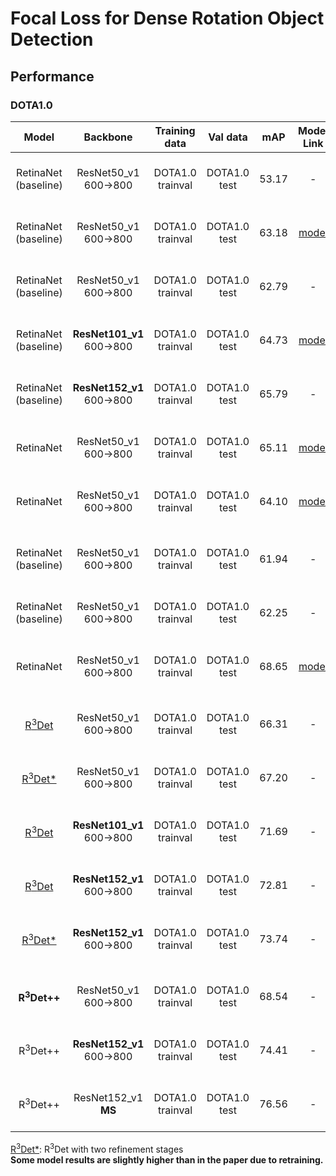 # Focal Loss for Dense Rotation Object Detection

## Performance
### DOTA1.0
| Model |    Backbone    |    Training data    |    Val data    |    mAP   | Model Link | Anchor | Reg. Loss| Angle Range | lr schd | Data Augmentation | GPU | Image/GPU | Configs |      
|:------------:|:------------:|:------------:|:---------:|:-----------:|:----------:|:-----------:|:-----------:|:---------:|:---------:|:---------:|:---------:|:---------:|:---------:|    
| RetinaNet (baseline) | ResNet50_v1 600->800 | DOTA1.0 trainval | DOTA1.0 test | 53.17 | - | H | smooth L1 | 90 | 1x | No | 8X GeForce RTX 2080 Ti | 1 | cfgs_res50_dota_v3.py |    
| RetinaNet (baseline) | ResNet50_v1 600->800 | DOTA1.0 trainval | DOTA1.0 test | 63.18 | [model](https://drive.google.com/file/d/18Z3NWhL4gQB5yJLCXBcHBnK-6BPle3m1/view?usp=sharing) | H | smooth L1 | 90 | 1x | No |**1X** GeForce RTX 2080 Ti | 1 | cfgs_res50_dota_v4.py |     
| RetinaNet (baseline) | ResNet50_v1 600->800 | DOTA1.0 trainval | DOTA1.0 test | 62.79 | - | H | smooth L1 | 90 | **2x** | No | 8X GeForce RTX 2080 Ti | 1 | cfgs_res50_dota_v8.py |     
| RetinaNet (baseline) | **ResNet101_v1** 600->800 | DOTA1.0 trainval | DOTA1.0 test | 64.73 | [model](https://drive.google.com/file/d/16XCbS9T-tTr7ySa-qlyc8TuufAxJTvD4/view?usp=sharing) | H | smooth L1 | 90 | 1x | No | 1X GeForce RTX 2080 Ti | 1 | cfgs_res101_dota_v9.py |   
| RetinaNet (baseline) | **ResNet152_v1** 600->800 | DOTA1.0 trainval | DOTA1.0 test | 65.79 | - | H | smooth L1 | 90 | 1x | No | 1X GeForce RTX 2080 Ti | 1 | cfgs_res152_dota_v12.py |
| RetinaNet | ResNet50_v1 600->800 | DOTA1.0 trainval | DOTA1.0 test | 65.11 | [model](https://drive.google.com/file/d/1vnJd4FEvy61yvcYqhZJgfnxJ3fByULOR/view?usp=sharing) | H | smooth L1 + **atan(theta)** | 90 | 1x | No | 1X GeForce RTX 2080 Ti | 1 | cfgs_res50_dota_v16.py |     
| RetinaNet | ResNet50_v1 600->800 | DOTA1.0 trainval | DOTA1.0 test | 64.10 | [model](https://drive.google.com/file/d/1SgiDME_gHzKrFxoZSjS9E-_QbGiBr9lV/view?usp=sharing) | H | smooth L1 | **180** | 1x | No | 1X GeForce RTX 2080 Ti | 1 | cfgs_res50_dota_v15.py |     
|  |  |  |  |  |  |  |  |  |  |  |  |  |
| RetinaNet (baseline) | ResNet50_v1 600->800 | DOTA1.0 trainval | DOTA1.0 test | 61.94 | - | R | smooth L1 | 90 | 1x | No | 1X GeForce RTX 2080 Ti | 1 | cfgs_res50_dota_v1.py |
| RetinaNet (baseline) | ResNet50_v1 600->800 | DOTA1.0 trainval | DOTA1.0 test | 62.25 | - | R | smooth L1 | 90 | **2x** | No | **8X** GeForce RTX 2080 Ti | 1 | cfgs_res50_dota_v10.py |
| RetinaNet | ResNet50_v1 600->800 | DOTA1.0 trainval | DOTA1.0 test | 68.65 | [model](https://drive.google.com/file/d/17RLZK0CwIgqtCAnifa0huWCa3EAaTw_l/view?usp=sharing) | R | [**iou-smooth L1**](https://arxiv.org/abs/1811.07126) | 90 | 1x | No | 1X GeForce RTX 2080 Ti | 1 | cfgs_res50_dota_v5.py |    
|  |  |  |  |  |  |  |  |  |  |  |  |  |  |
| [R<sup>3</sup>Det](https://github.com/SJTU-Det/R3Det_Tensorflow) | ResNet50_v1 600->800 | DOTA1.0 trainval | DOTA1.0 test | 66.31 | -  | H + R | smooth L1 | 90 | 2x | No | 4X GeForce RTX 2080 Ti | 1 | - |
| [R<sup>3</sup>Det*](https://github.com/SJTU-Det/R3Det_Tensorflow) | ResNet50_v1 600->800 | DOTA1.0 trainval | DOTA1.0 test | 67.20 | -  | H + R | smooth L1 | 90 | 2x | No | 8X GeForce RTX 2080 Ti | 1 | - |
| [R<sup>3</sup>Det](https://github.com/SJTU-Det/R3Det_Tensorflow) | **ResNet101_v1** 600->800 | DOTA1.0 trainval | DOTA1.0 test | 71.69 | -  | H + R | smooth L1 | 90 | 3x | Yes | 8X GeForce RTX 2080 Ti | 1 | - |
| [R<sup>3</sup>Det](https://github.com/SJTU-Det/R3Det_Tensorflow) | **ResNet152_v1** 600->800 | DOTA1.0 trainval | DOTA1.0 test | 72.81 | -  | H + R | smooth L1 | 90 | **4x** | Yes | 8X GeForce RTX 2080 Ti | 1 | - |
| [R<sup>3</sup>Det*](https://github.com/SJTU-Det/R3Det_Tensorflow) | **ResNet152_v1** 600->800 | DOTA1.0 trainval | DOTA1.0 test | 73.74 | -  | H + R | smooth L1 | 90 | **4x** | Yes | 8X GeForce RTX 2080 Ti | 1 | - |
|  |  |  |  |  |  |  |  |  |  |  |  |  |  |
| **R<sup>3</sup>Det++** | ResNet50_v1 600->800 | DOTA1.0 trainval | DOTA1.0 test | 68.54 | -  | H + R | smooth L1 | 90 | 2x | No | 8X GeForce RTX 2080 Ti | 1 | - |
| R<sup>3</sup>Det++ | **ResNet152_v1** 600->800 | DOTA1.0 trainval | DOTA1.0 test | 74.41 | -  | H + R | smooth L1 | 90 | 4x | Yes | 8X GeForce RTX 2080 Ti | 1 | - |
| R<sup>3</sup>Det++ | ResNet152_v1 **MS** | DOTA1.0 trainval | DOTA1.0 test | 76.56 | - | H + R + more | smooth L1 | 90 | 6x | Yes | 4X GeForce RTX 2080 Ti | 1 | - |

[R<sup>3</sup>Det*](https://github.com/SJTU-Det/R3Det_Tensorflow): R<sup>3</sup>Det with two refinement stages       
**Some model results are slightly higher than in the paper due to retraining.**